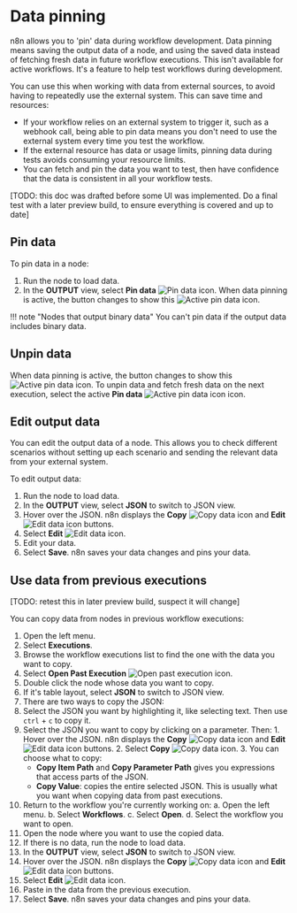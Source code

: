 # Data pinning

n8n allows you to 'pin' data during workflow development. Data pinning means saving the output data of a node, and using the saved data instead of fetching fresh data in future workflow executions. This isn't available for active workflows. It's a feature to help test workflows during development.

You can use this when working with data from external sources, to avoid having to repeatedly use the external system. This can save time and resources:

* If your workflow relies on an external system to trigger it, such as a webhook call, being able to pin data means you don't need to use the external system every time you test the workflow.
* If the external resource has data or usage limits, pinning data during tests avoids consuming your resource limits.
* You can fetch and pin the data you want to test, then have confidence that the data is consistent in all your workflow tests.

[TODO: this doc was drafted before some UI was implemented. Do a final test with a later preview build, to ensure everything is covered and up to date]



## Pin data

To pin data in a node:

1. Run the node to load data.
2. In the **OUTPUT** view, select **Pin data** <span class="inline-image">![Pin data icon](/_images/data/data-pinning/data-pinning-button.png)</span>. When data pinning is active, the button changes to show this <span class="inline-image">![Active pin data icon](/_images/data/data-pinning/data-pinning-button-active.png)</span>.

!!! note "Nodes that output binary data"
    You can't pin data if the output data includes binary data.


## Unpin data

When data pinning is active, the button changes to show this <span class="inline-image">![Active pin data icon](/_images/data/data-pinning/data-pinning-button-active.png)</span>. To unpin data and fetch fresh data on the next execution, select the active **Pin data** <span class="inline-image">![Active pin data icon](/_images/data/data-pinning/data-pinning-button-active.png)</span> icon.

## Edit output data

You can edit the output data of a node. This allows you to check different scenarios without setting up each scenario and sending the relevant data from your external system.

To edit output data:

1. Run the node to load data.
2. In the **OUTPUT** view, select **JSON** to switch to JSON view.
3. Hover over the JSON. n8n displays the **Copy** <span class="inline-image">![Copy data icon](/_images/data/data-pinning/copy-data.png)</span> and **Edit** <span class="inline-image">![Edit data icon](/_images/data/data-pinning/edit-data.png)</span> buttons. 
4. Select **Edit** <span class="inline-image">![Edit data icon](/_images/data/data-pinning/edit-data.png)</span>.
5. Edit your data.
6. Select **Save**. n8n saves your data changes and pins your data.


## Use data from previous executions

[TODO: retest this in later preview build, suspect it will change]

You can copy data from nodes in previous workflow executions:

1. Open the left menu.
2. Select **Executions**.
3. Browse the workflow executions list to find the one with the data you want to copy.
4. Select **Open Past Execution** <span class="inline-image">![Open past execution icon](/_images/data/data-pinning/open-execution.png)</span>.
5. Double click the node whose data you want to copy.
6. If it's table layout, select **JSON** to switch to JSON view.
7. There are two ways to copy the JSON:
  1. Select the JSON you want by highlighting it, like selecting text. Then use `ctrl` + `c` to copy it.
  2. Select the JSON you want to copy by clicking on a parameter. Then:
    1. Hover over the JSON. n8n displays the **Copy** <span class="inline-image">![Copy data icon](/_images/data/data-pinning/copy-data.png)</span> and **Edit** <span class="inline-image">![Edit data icon](/_images/data/data-pinning/edit-data.png)</span> buttons.
    2. Select **Copy** <span class="inline-image">![Copy data icon](/_images/data/data-pinning/copy-data.png)</span>.
    3. You can choose what to copy:
        * **Copy Item Path** and **Copy Parameter Path** gives you expressions that access parts of the JSON.
        * **Copy Value**: copies the entire selected JSON. This is usually what you want when copying data from past executions.
8. Return to the workflow you're currently working on:
  a. Open the left menu.
  b. Select **Workflows**.
  c. Select **Open**.
  d. Select the workflow you want to open.
9. Open the node where you want to use the copied data.
10. If there is no data, run the node to load data.
11. In the **OUTPUT** view, select **JSON** to switch to JSON view.
12. Hover over the JSON. n8n displays the **Copy** <span class="inline-image">![Copy data icon](/_images/data/data-pinning/copy-data.png)</span> and **Edit** <span class="inline-image">![Edit data icon](/_images/data/data-pinning/edit-data.png)</span> buttons. 
13. Select **Edit** <span class="inline-image">![Edit data icon](/_images/data/data-pinning/edit-data.png)</span>.
14. Paste in the data from the previous execution.
15. Select **Save**. n8n saves your data changes and pins your data.
